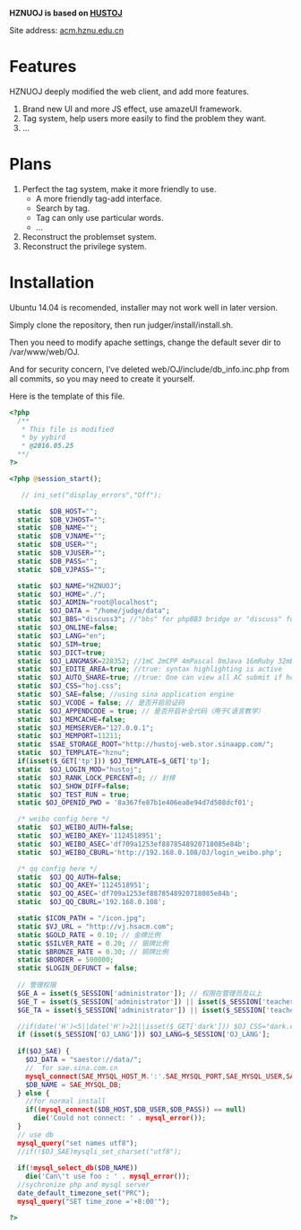 **HZNUOJ is based on [HUSTOJ](https://github.com/zhblue/hustoj)**

Site address: [acm.hznu.edu.cn](http://acm.hznu.edu.cn)

# Features
HZNUOJ deeply modified the web client, and add more features.

1. Brand new UI and more JS effect, use amazeUI framework.
2. Tag system, help users more easily to find the problem they want.
3. ...

# Plans
1. Perfect the tag system, make it more friendly to use.
    * A more friendly tag-add interface.
    * Search by tag.
    * Tag can only use particular words.
    * ...
2. Reconstruct the problemset system.
3. Reconstruct the privilege system. 


# Installation
Ubuntu 14.04 is recomended, installer may not work well in later version.

Simply clone the repository, then run judger/install/install.sh.

Then you need to modify apache settings, change the default sever dir to /var/www/web/OJ.

And for security concern, I've deleted web/OJ/include/db_info.inc.php from all commits, so you may need to create it yourself.

Here is the template of this file.

```php
<?php
  /**
   * This file is modified
   * by yybird
   * @2016.05.25
  **/
?>

<?php @session_start();

   // ini_set("display_errors","Off");

  static  $DB_HOST="";
  static  $DB_VJHOST="";
  static  $DB_NAME="";
  static  $DB_VJNAME="";
  static  $DB_USER="";
  static  $DB_VJUSER="";
  static  $DB_PASS="";
  static  $DB_VJPASS="";

  static  $OJ_NAME="HZNUOJ";
  static  $OJ_HOME="./";
  static  $OJ_ADMIN="root@localhost";
  static  $OJ_DATA = "/home/judge/data";
  static  $OJ_BBS="discuss3"; //"bbs" for phpBB3 bridge or "discuss" for mini-forum
  static  $OJ_ONLINE=false;
  static  $OJ_LANG="en";
  static  $OJ_SIM=true; 
  static  $OJ_DICT=true;
  static  $OJ_LANGMASK=228352; //1mC 2mCPP 4mPascal 8mJava 16mRuby 32mBash 1008 for security reason to mask all other language  221184
  static  $OJ_EDITE_AREA=true; //true: syntax highlighting is active
  static  $OJ_AUTO_SHARE=true; //true: One can view all AC submit if he/she has ACed it onece.
  static  $OJ_CSS="hoj.css";
  static  $OJ_SAE=false; //using sina application engine
  static  $OJ_VCODE = false; // 是否开启验证码
  static  $OJ_APPENDCODE = true; // 是否开启补全代码（用于C语言教学）
  static  $OJ_MEMCACHE=false;
  static  $OJ_MEMSERVER="127.0.0.1";
  static  $OJ_MEMPORT=11211;
  static  $SAE_STORAGE_ROOT="http://hustoj-web.stor.sinaapp.com/";
  static  $OJ_TEMPLATE="hznu";
  if(isset($_GET['tp'])) $OJ_TEMPLATE=$_GET['tp'];
  static  $OJ_LOGIN_MOD="hustoj";
  static  $OJ_RANK_LOCK_PERCENT=0; // 封榜
  static  $OJ_SHOW_DIFF=false;
  static  $OJ_TEST_RUN = true;
  static $OJ_OPENID_PWD = '8a367fe87b1e406ea8e94d7d508dcf01';

  /* weibo config here */
  static  $OJ_WEIBO_AUTH=false;
  static  $OJ_WEIBO_AKEY='1124518951';
  static  $OJ_WEIBO_ASEC='df709a1253ef8878548920718085e84b';
  static  $OJ_WEIBO_CBURL='http://192.168.0.108/OJ/login_weibo.php';

  /* qq config here */
  static  $OJ_QQ_AUTH=false;
  static  $OJ_QQ_AKEY='1124518951';
  static  $OJ_QQ_ASEC='df709a1253ef8878548920718085e84b';
  static  $OJ_QQ_CBURL='192.168.0.108';

  static $ICON_PATH = "/icon.jpg";
  static $VJ_URL = "http://vj.hsacm.com";
  static $GOLD_RATE = 0.10; // 金牌比例
  static $SILVER_RATE = 0.20; // 银牌比例
  static $BRONZE_RATE = 0.30; // 铜牌比例
  static $BORDER = 500000;
  static $LOGIN_DEFUNCT = false;
  
  // 管理权限
  $GE_A = isset($_SESSION['administrator']); // 权限在管理员及以上
  $GE_T = isset($_SESSION['administrator']) || isset($_SESSION['teacher']); // 权限在教师以上
  $GE_TA = isset($_SESSION['administrator']) || isset($_SESSION['teacher']) || isset($_SESSION['teacher_assistant']); // 权限在助教及以上

  //if(date('H')<5||date('H')>21||isset($_GET['dark'])) $OJ_CSS="dark.css";
  if (isset($_SESSION['OJ_LANG'])) $OJ_LANG=$_SESSION['OJ_LANG'];
  
  if($OJ_SAE) {
    $OJ_DATA = "saestor://data/";
    //  for sae.sina.com.cn
    mysql_connect(SAE_MYSQL_HOST_M.':'.SAE_MYSQL_PORT,SAE_MYSQL_USER,SAE_MYSQL_PASS);
    $DB_NAME = SAE_MYSQL_DB;
  } else {
    //for normal install
    if((mysql_connect($DB_HOST,$DB_USER,$DB_PASS)) == null) 
      die('Could not connect: ' . mysql_error());
  }
  // use db
  mysql_query("set names utf8");
  //if(!$OJ_SAE)mysqli_set_charset("utf8");
  
  if(!mysql_select_db($DB_NAME))
    die('Can\'t use foo : ' . mysql_error());
  //sychronize php and mysql server
  date_default_timezone_set("PRC");
  mysql_query("SET time_zone ='+8:00'");

?>
```
